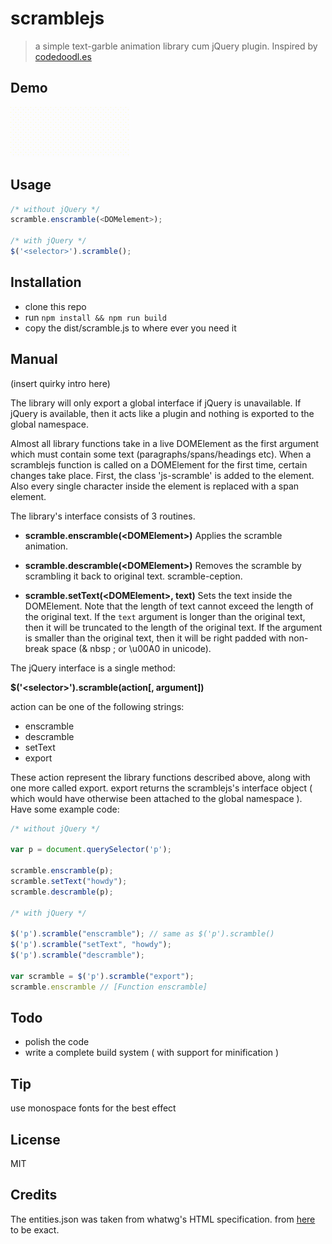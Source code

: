 # scramblejs

> a simple text-garble animation library cum jQuery plugin. Inspired by [codedoodl.es](http://codedoodl.es)

## Demo
<img height="80px" src="data/demo.gif">

## Usage

```js
/* without jQuery */
scramble.enscramble(<DOMelement>);

/* with jQuery */
$('<selector>').scramble();
```

## Installation
* clone this repo
* run `npm install && npm run build`
* copy the dist/scramble.js to where ever you need it

## Manual

(insert quirky intro here)

The library will only export a global interface if jQuery is unavailable.
If jQuery is available, then it acts like a plugin and nothing is exported 
to the global namespace.

Almost all library functions take in a live DOMElement as the first argument which
must contain some text (paragraphs/spans/headings etc).
When a scramblejs function is called on a DOMElement for the first time, 
certain changes take place. First, the class 'js-scramble' is added to the element.
Also every single character inside the element is replaced with a span element.

The library's interface consists of 3 routines.   


* **scramble.enscramble(&lt;DOMElement&gt;)**
Applies the scramble animation.  

* **scramble.descramble(&lt;DOMElement&gt;)**
Removes the scramble by scrambling it back to original text. scramble-ception.

* **scramble.setText(&lt;DOMElement&gt;, text)**
Sets the text inside the DOMElement. Note that the length of text cannot exceed
the length of the original text. If the `text` argument is longer than the original
text, then it will be truncated to the length of the original text. If the argument
is smaller than the original text, then it will be right padded with non-break space
(& nbsp ; or \u00A0 in unicode).  

The jQuery interface is a single method:  

**$('&lt;selector&gt;').scramble(action[, argument])**


action can be one of the following strings:  

* enscramble  
* descramble  
* setText  
* export  

These action represent the library functions described above, along with one more called export.
export returns the scramblejs's interface object ( which would have otherwise been attached to the
global namespace ). Have some example code:  

```js
/* without jQuery */

var p = document.querySelector('p');

scramble.enscramble(p);
scramble.setText("howdy");
scramble.descramble(p);

/* with jQuery */

$('p').scramble("enscramble"); // same as $('p').scramble()
$('p').scramble("setText", "howdy");
$('p').scramble("descramble");

var scramble = $('p').scramble("export");
scramble.enscramble // [Function enscramble]
```

## Todo

* polish the code
* write a complete build system ( with support for minification )

## Tip
use monospace fonts for the best effect

## License
MIT

## Credits
The entities.json was taken from whatwg's HTML specification. from [here](https://html.spec.whatwg.org/entities.json) to be exact.  

